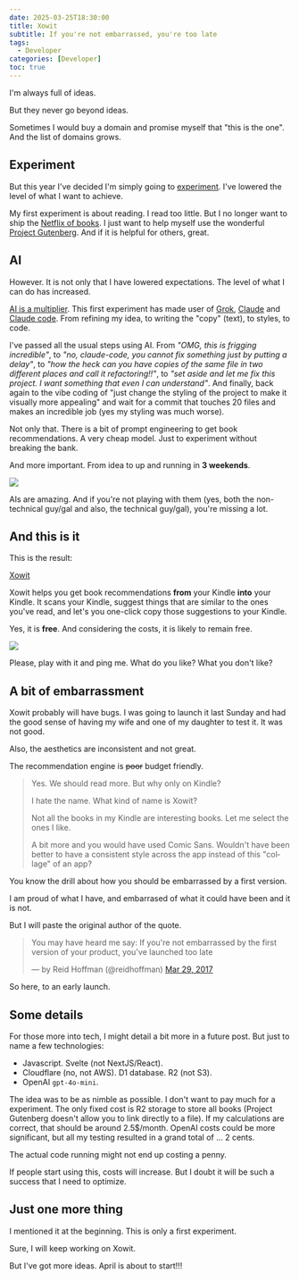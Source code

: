 ```yaml
---
date: 2025-03-25T18:30:00
title: Xowit
subtitle: If you're not embarrassed, you're too late
tags:
  - Developer
categories: [Developer]
toc: true
---
```


I'm always full of ideas.

But they never go beyond ideas.

Sometimes I would buy a domain and promise myself that "this is the one". And the list of domains grows.

## Experiment

But this year I've decided I'm simply going to [experiment](https://www.goodreads.com/review/show/7424432804). I've lowered the level of what I want to achieve.

My first experiment is about reading. I read too little. But I no longer want to ship the [Netflix of books](https://gonzalo.f-v.es/blog/2015-12-12-the-netflix-of-books/). I just want to help myself use the wonderful [Project Gutenberg](https://www.gutenberg.org/). And if it is helpful for others, great.

## AI

However. It is not only that I have lowered expectations. The level of what I can do has increased.

[AI is a multiplier](https://www.goodreads.com/review/show/7424479812). This first experiment has made user of [Grok](https://x.com/i/grok), [Claude](https://claude.ai/) and [Claude code](https://docs.anthropic.com/en/docs/agents-and-tools/claude-code/overview). From refining my idea, to writing the "copy" (text), to styles, to code.

I've passed all the usual steps using AI. From *"OMG, this is frigging incredible"*, to *"no, claude-code, you cannot fix something just by putting a delay"*, to *"how the heck can you have copies of the same file in two different places and call it refactoring!!"*, to *"set aside and let me fix this project. I want something that even I can understand"*. And finally, back again to the vibe coding of "just change the styling of the project to make it visually more appealing" and wait for a commit that touches 20 files and makes an incredible job (yes my styling was much worse).

Not only that. There is a bit of prompt engineering to get book recommendations. A very cheap model. Just to experiment without breaking the bank.

And more important. From idea to up and running in **3 weekends**.

![](/img/InitRepoXowit.png)

AIs are amazing. And if you're not playing with them (yes, both the non-technical guy/gal and also, the technical guy/gal), you're missing a lot.

## And this is it

This is the result:

[Xowit](https://xowit.com)

Xowit helps you get book recommendations **from** your Kindle **into** your Kindle. It scans your Kindle, suggest things that are similar to the ones you've read, and let's you one-click copy those suggestions to your Kindle.

Yes, it is **free**. And considering the costs, it is likely to remain free.

![](/img/xowit.png)

Please, play with it and ping me. What do you like? What you don't like?

## A bit of embarrassment

Xowit probably will have bugs. I was going to launch it last Sunday and had the good sense of having my wife and one of my daughter to test it. It was not good.

Also, the aesthetics are inconsistent and not great.

The recommendation engine is ~~poor~~ budget friendly.

<blockquote><p lang="en" dir="ltr">Yes. We should read more. But why only on Kindle?</p><p lang="en" dir="ltr">I hate the name. What kind of name is Xowit?</p><p lang="en" dir="ltr">Not all the books in my Kindle are interesting books. Let me select the ones I like.</p><p lang="en" dir="ltr">A bit more and you would have used Comic Sans. Wouldn't have been better to have a consistent style across the app instead of this "collage" of an app?</p></blockquote>

You know the drill about how you should be embarrassed by a first version.

I am proud of what I have, and embarrased of what it could have been and it is not.

But I will paste the original author of the quote.

<blockquote class="twitter-tweet"><p lang="en" dir="ltr">You may have heard me say: If you're not embarrassed by the first version of your product, you've launched too late</p>&mdash; by Reid Hoffman (@reidhoffman) <a href="https://x.com/reidhoffman/status/847142924240379904?lang=en">Mar 29, 2017</a></blockquote>
<script async src="https://platform.twitter.com/widgets.js" charset="utf-8"></script>

So here, to an early launch.

## Some details

For those more into tech, I might detail a bit more in a future post. But just to name a few technologies:

+ Javascript. Svelte (not NextJS/React).
+ Cloudflare (no, not AWS). D1 database. R2 (not S3).
+ OpenAI `gpt-4o-mini`.

The idea was to be as nimble as possible. I don't want to pay much for a experiment. The only fixed cost is R2 storage to store all books (Project Gutenberg doesn't allow you to link directly to a file). If my calculations are correct, that should be around 2.5$/month. OpenAI costs could be more significant, but all my testing resulted in a grand total of ... 2 cents.

The actual code running might not end up costing a penny.

If people start using this, costs will increase. But I doubt it will be such a success that I need to optimize.

## Just one more thing

I mentioned it at the beginning. This is only a first experiment.

Sure, I will keep working on Xowit.

But I've got more ideas. April is about to start!!!
